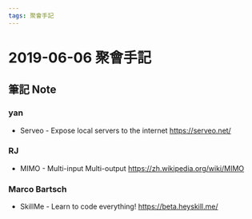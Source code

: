 ```yaml
---
tags: 聚會手記
---
```


2019-06-06 聚會手記
===

筆記 Note
---

### yan
- Serveo - Expose local servers to the internet
https://serveo.net/

### RJ
- MIMO - Multi-input Multi-output
https://zh.wikipedia.org/wiki/MIMO

### Marco Bartsch
- SkillMe - Learn to code everything!
https://beta.heyskill.me/

